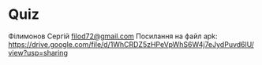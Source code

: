 # Quiz
Філимонов Сергій
filod72@gmail.com
Посилання на файл apk: https://drive.google.com/file/d/1WhCRDZ5zHPeVpWhS6W4j7eJydPuvd6lU/view?usp=sharing

